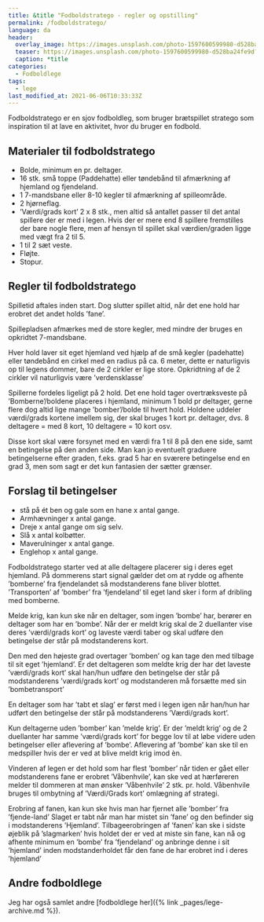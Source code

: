 ```yaml
---
title: &title "Fodboldstratego - regler og opstilling"
permalink: /fodboldstratego/
language: da
header:
  overlay_image: https://images.unsplash.com/photo-1597600599980-d528ba24fe9d?ixid=MnwxMjA3fDB8MHxwaG90by1wYWdlfHx8fGVufDB8fHx8&ixlib=rb-1.2.1&auto=format&fit=crop&w=1950&q=80
  teaser: https://images.unsplash.com/photo-1597600599980-d528ba24fe9d?ixid=MnwxMjA3fDB8MHxwaG90by1wYWdlfHx8fGVufDB8fHx8&ixlib=rb-1.2.1&auto=format&fit=crop&w=400&q=80
  caption: *title
categories:
  - Fodboldlege
tags:
  - lege
last_modified_at: 2021-06-06T10:33:33Z
---
```


Fodboldstratego er en sjov fodboldleg, som bruger brætspillet stratego som inspiration til at lave en aktivitet, hvor du bruger en fodbold.

## Materialer til fodboldstratego

- Bolde, minimum en pr. deltager.
- 16 stk. små toppe (Paddehatte) eller tøndebånd til
afmærkning af hjemland og fjendeland.
- 1 7-mandsbane eller 8-10 kegler til afmærkning
af spilleområde.
- 2 hjørneflag.
- ’Værdi/grads kort’ 2 x 8 stk., men altid så antallet
passer til det antal spillere der er med i legen. Hvis
der er mere end 8 spillere fremstilles der bare nogle
flere, men af hensyn til spillet skal værdien/graden
ligge med vægt fra 2 til 5.
- 1 til 2 sæt veste.
- Fløjte.
- Stopur.

## Regler til fodboldstratego

Spilletid aftales inden start. Dog slutter spillet altid,
når det ene hold har erobret det andet holds ’fane’.

Spillepladsen afmærkes med de store kegler, med
mindre der bruges en opkridtet 7-mandsbane.

Hver hold laver sit eget hjemland ved hjælp af de
små kegler (padehatte) eller tøndebånd en cirkel med en radius på ca. 6 meter, dette er naturligvis op til legens dommer, bare de 2 cirkler er lige store. Opkridtning af de 2 cirkler vil naturligvis være ’verdensklasse’

Spillerne fordeles ligeligt på 2 hold. Det ene hold tager overtræksveste på ’Bomberne’/boldene placeres i hjemland, minimum 1 bold pr deltager, gerne flere
dog altid lige mange ’bomber’/bolde til hvert hold.
Holdene uddeler værdi/grads kortene imellem sig,
der skal bruges 1 kort pr. deltager, dvs. 8 deltagere =
med 8 kort, 10 deltagere = 10 kort osv.

Disse kort skal
være forsynet med en værdi fra 1 til 8 på den ene side,
samt en betingelse på den anden side. Man kan jo
eventuelt graduere betingelserne efter graden, f.eks.
grad 5 har en sværere betingelse end en grad 3, men
som sagt er det kun fantasien der sætter grænser.

## Forslag til betingelser

- stå på ét ben og gale som en hane x antal gange.
- Armhævninger x antal gange.
- Dreje x antal gange om sig selv.
- Slå x antal kolbøtter.
- Maverulninger x antal gange.
- Englehop x antal gange.

Fodboldstratego starter ved at alle deltagere placerer sig
i deres eget hjemland. På dommerens start signal
gælder det om at rydde og afhente ’bomberne’ fra
fjendelandet så modstanderens fane bliver blottet.
’Transporten’ af ’bomber’ fra ’fjendeland’ til eget land
sker i form af dribling med bomberne.

Melde krig, kan kun ske når en deltager, som ingen
’bombe’ har, berører en deltager som har en ’bombe’.
Når der er meldt krig skal de 2 duellanter vise deres
’værdi/grads kort’ og laveste værdi taber og skal
udføre den betingelse der står på modstanderens
kort.

Den med den højeste grad overtager ’bomben’
og kan tage den med tilbage til sit eget ’hjemland’.
Er det deltageren som meldte krig der har det laveste ’værdi/grads kort’ skal han/hun udføre den betingelse der står på modstanderens ’værdi/grads kort’ og modstanderen må forsætte med sin ’bombetransport’

En deltager som har ’tabt et slag’ er først med i legen
igen når han/hun har udført den betingelse der står
på modstanderens ’Værdi/grads kort’.

Kun deltagerne uden ’bomber’ kan ’melde krig’.
Er der ’meldt krig’ og de 2 duellanter har samme
’værdi/grads kort’ for begge lov til at løbe videre uden
betingelser eller aflevering af ’bombe’. Aflevering af
’bombe’ kan ske til en medspiller hvis der er ved at
blive meldt krig imod èn.

Vinderen af legen er det hold som har flest ’bomber’
når tiden er gået eller modstanderens fane er erobret
’Våbenhvile’, kan ske ved at hærføreren melder til
dommeren at man ønsker ’Våbenhvile’ 2 stk. pr. hold.
Våbenhvile bruges til ombytning af ’Værdi/Grads
kort’ omlægning af strategi.

Erobring af fanen, kan kun ske hvis man har fjernet
alle ’bomber’ fra ’fjende-land’ Slaget er tabt når man har mistet sin ’fane’ og den befinder sig i modstanderens ’Hjemland’. Tilbageerobringen af ’fanen’ kan ske i sidste øjeblik på ’slagmarken’ hvis holdet der er
ved at miste sin fane, kan nå og afhente minimum
en ’bombe’ fra ’fjendeland’ og anbringe denne i sit
’hjemland’ inden modstanderholdet får den fane de
har erobret ind i deres ’hjemland’

## Andre fodboldlege

Jeg har også samlet andre [fodboldlege her]({% link _pages/lege-archive.md %}).
